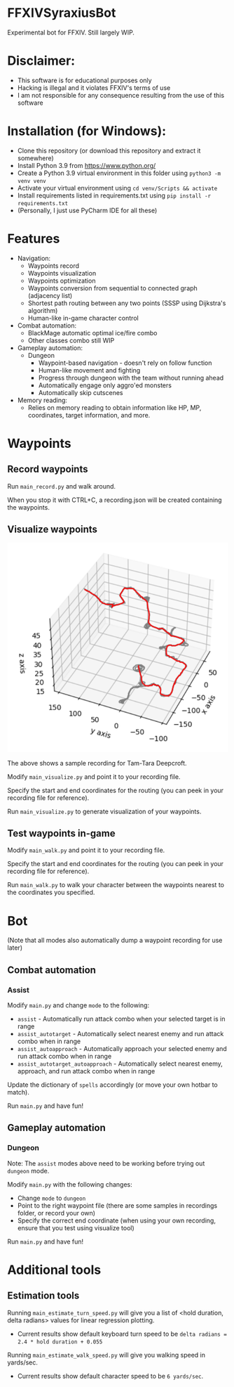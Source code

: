 # FFXIVSyraxiusBot
Experimental bot for FFXIV. Still largely WIP.

# Disclaimer:
- This software is for educational purposes only
- Hacking is illegal and it violates FFXIV's terms of use
- I am not responsible for any consequence resulting from the use of this software

# Installation (for Windows):
- Clone this repository (or download this repository and extract it somewhere)
- Install Python 3.9 from https://www.python.org/
- Create a Python 3.9 virtual environment in this folder using `python3 -m venv venv`
- Activate your virtual environment using `cd venv/Scripts && activate`
- Install requirements listed in requirements.txt using `pip install -r requirements.txt`
- (Personally, I just use PyCharm IDE for all these)

# Features

- Navigation:
  - Waypoints record
  - Waypoints visualization
  - Waypoints optimization
  - Waypoints conversion from sequential to connected graph (adjacency list)
  - Shortest path routing between any two points (SSSP using Dijkstra's algorithm)
  - Human-like in-game character control
- Combat automation:
  - BlackMage automatic optimal ice/fire combo
  - Other classes combo still WIP
- Gameplay automation:
  - Dungeon
    - Waypoint-based navigation - doesn't rely on follow function
    - Human-like movement and fighting
    - Progress through dungeon with the team without running ahead
    - Automatically engage only aggro'ed monsters
    - Automatically skip cutscenes
- Memory reading:
  - Relies on memory reading to obtain information like HP, MP, coordinates, target information, and more.

# Waypoints

## Record waypoints

Run `main_record.py` and walk around.

When you stop it with CTRL+C, a recording<timestamp>.json will be created containing the waypoints.

## Visualize waypoints

<img src="./readme_resources/visualize.png" />

The above shows a sample recording for Tam-Tara Deepcroft.

Modify `main_visualize.py` and point it to your recording file.

Specify the start and end coordinates for the routing (you can peek in your recording file for reference).

Run `main_visualize.py` to generate visualization of your waypoints.

## Test waypoints in-game

Modify `main_walk.py` and point it to your recording file.

Specify the start and end coordinates for the routing (you can peek in your recording file for reference).

Run `main_walk.py` to walk your character between the waypoints nearest to the coordinates you specified.

# Bot

(Note that all modes also automatically dump a waypoint recording for use later)

## Combat automation

### Assist

Modify `main.py` and change `mode` to the following:
- `assist` - Automatically run attack combo when your selected target is in range
- `assist_autotarget` - Automatically select nearest enemy and run attack combo when in range
- `assist_autoapproach` - Automatically approach your selected enemy and run attack combo when in range
- `assist_autotarget_autoapproach` - Automatically select nearest enemy, approach, and run attack combo when in range

Update the dictionary of `spells` accordingly (or move your own hotbar to match).

Run `main.py` and have fun!

## Gameplay automation

### Dungeon

Note: The `assist` modes above need to be working before trying out `dungeon` mode.

Modify `main.py` with the following changes:
- Change `mode` to `dungeon`
- Point to the right waypoint file (there are some samples in recordings folder, or record your own)
- Specify the correct end coordinate (when using your own recording, ensure that you test using visualize tool)

Run `main.py` and have fun!

# Additional tools

## Estimation tools

Running `main_estimate_turn_speed.py` will give you a list of <hold duration, delta radians> values for linear regression plotting.
- Current results show default keyboard turn speed to be `delta radians = 2.4 * hold duration + 0.055`

Running `main_estimate_walk_speed.py` will give you walking speed in yards/sec.
- Current results show default character speed to be `6 yards/sec`.